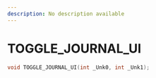 ```yaml
---
description: No description available 
---
```


# TOGGLE_JOURNAL_UI

```cpp
void TOGGLE_JOURNAL_UI(int _Unk0, int _Unk1);
```